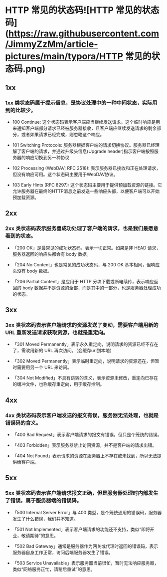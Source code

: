 # HTTP 常见的状态码![HTTP 常见的状态码](https://raw.githubusercontent.com/JimmyZzMm/article-pictures/main/typora/HTTP 常见的状态码.png)

## 1xx

### 1xx 类状态码属于提示信息，是协议处理中的一种中间状态，实际用到的比较少。

- 100 Continue: 这个状态码表示客户端应当继续发送请求。这个临时响应是用来通知客户端部分请求已经被服务器接收，且客户端应继续发送请求的剩余部分，或者如果请求已经完成，则忽略这个响应。

- 101 Switching Protocols: 服务器根据客户端的请求切换协议。服务器已经理解了客户端的请求，并通过升级头信息(Upgrade header)指示客户端按照服务器的响应切换到另一种协议

- 102 Processing (WebDAV; RFC 2518): 表示服务器已接收和正在处理请求，但没有响应可用。这个状态码主要用于WebDAV协议。

- 103 Early Hints (RFC 8297): 这个状态码主要用于提供预加载资源的链接。它允许服务器在最终的HTTP消息之前发送一些响应头部，以便客户端可以开始预加载资源。

## 2xx

### 2xx 类状态码表示服务器成功处理了客户端的请求，也是我们最愿意看到的状态。

- 「200 OK」是最常见的成功状态码，表示一切正常。如果是非 HEAD 请求，服务器返回的响应头都会有 body 数据。

- 「204 No Content」也是常见的成功状态码，与 200 OK 基本相同，但响应头没有 body 数据。

- 「206 Partial Content」是应用于 HTTP 分块下载或断电续传，表示响应返回的 body 数据并不是资源的全部，而是其中的一部分，也是服务器处理成功的状态。

## 3xx

### 3xx 类状态码表示客户端请求的资源发送了变动，需要客户端用新的 URL 重新发送请求获取资源，也就是重定向。

- 「301 Moved Permanently」表示永久重定向，说明请求的资源已经不存在了，需改用新的 URL 再次访问。（会缓存url到本地）

- 「302 Moved Permanently」表示临时重定向，说明请求的资源还在，但暂时需要用另一个 URL 来访问。

- 「304 Not Modified」不具有跳转的含义，表示资源未修改，重定向已存在的缓冲文件，也称缓存重定向，用于缓存控制。

## 4xx

### 4xx 类状态码表示客户端发送的报文有误，服务器无法处理，也就是错误码的含义。

- 「400 Bad Request」表示客户端请求的报文有错误，但只是个笼统的错误。

- 「403 Forbidden」表示服务器禁止访问资源，并不是客户端的请求出错。

- 「404 Not Found」表示请求的资源在服务器上不存在或未找到，所以无法提供给客户端。

## 5xx

### 5xx 类状态码表示客户端请求报文正确，但是服务器处理时内部发生了错误，属于服务器端的错误码。

- 「500 Internal Server Error」与 400 类型，是个笼统通用的错误码，服务器发生了什么错误，我们并不知道。

- 「501 Not Implemented」表示客户端请求的功能还不支持，类似“即将开业，敬请期待”的意思。

- 「502 Bad Gateway」通常是服务器作为网关或代理时返回的错误码，表示服务器自身工作正常，访问后端服务器发生了错误。

- 「503 Service Unavailable」表示服务器当前很忙，暂时无法响应服务器，类似“网络服务正忙，请稍后重试”的意思。

